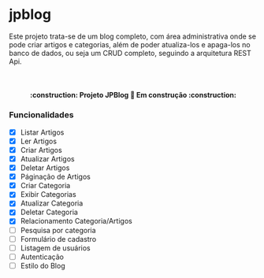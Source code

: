 # jpblog


<p>Este projeto trata-se de um blog completo, com área administrativa onde se pode criar artigos e categorias, além de poder atualiza-los e apaga-los no
banco de dados, ou seja um CRUD completo, seguindo a arquitetura REST Api.</p>

<br>

<h4 align="center">:construction:	Projeto JPBlog 🚀 Em construção :construction:</h4>	

### Funcionalidades

- [X] Listar Artigos
- [X] Ler Artigos
- [X] Criar Artigos
- [X] Atualizar Artigos
- [X] Deletar Artigos
- [X] Páginação de Artigos
- [X] Criar Categoria
- [X] Exibir Categorias
- [X] Atualizar Categoria
- [X] Deletar Categoria
- [X] Relacionamento Categoria/Artigos
- [ ] Pesquisa por categoria
- [ ] Formulário de cadastro
- [ ] Listagem de usuários
- [ ] Autenticação
- [ ] Estilo do Blog
